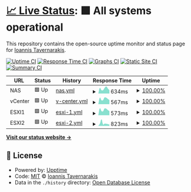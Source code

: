 # [📈 Live Status](https://status.tavernarakis.eu): <!--live status--> **🟩 All systems operational**

This repository contains the open-source uptime monitor and status page for [Ioannis Tavernarakis](https://status.tavernarakis.eu).

[![Uptime CI](https://github.com/Sakretsos/status.tavernarakis.eu/workflows/Uptime%20CI/badge.svg)](https://github.com/Sakretsos/status.tavernarakis.eu/actions?query=workflow%3A%22Uptime+CI%22)
[![Response Time CI](https://github.com/Sakretsos/status.tavernarakis.eu/workflows/Response%20Time%20CI/badge.svg)](https://github.com/Sakretsos/status.tavernarakis.eu/actions?query=workflow%3A%22Response+Time+CI%22)
[![Graphs CI](https://github.com/Sakretsos/status.tavernarakis.eu/workflows/Graphs%20CI/badge.svg)](https://github.com/Sakretsos/status.tavernarakis.eu/actions?query=workflow%3A%22Graphs+CI%22)
[![Static Site CI](https://github.com/Sakretsos/status.tavernarakis.eu/workflows/Static%20Site%20CI/badge.svg)](https://github.com/Sakretsos/status.tavernarakis.eu/actions?query=workflow%3A%22Static+Site+CI%22)
[![Summary CI](https://github.com/Sakretsos/status.tavernarakis.eu/workflows/Summary%20CI/badge.svg)](https://github.com/Sakretsos/status.tavernarakis.eu/actions?query=workflow%3A%22Summary+CI%22)

<!--start: status pages-->
<!-- This summary is generated by Upptime (https://github.com/upptime/upptime) -->
<!-- Do not edit this manually, your changes will be overwritten -->
<!-- prettier-ignore -->
| URL | Status | History | Response Time | Uptime |
| --- | ------ | ------- | ------------- | ------ |
| <img alt="" src="https://icons.duckduckgo.com/ip3/null.ico" height="13"> NAS | 🟩 Up | [nas.yml](https://github.com/Sakretsos/status.tavernarakis.eu/commits/HEAD/history/nas.yml) | <details><summary><img alt="Response time graph" src="./graphs/nas/response-time-week.png" height="20"> 634ms</summary><br><a href="https://status.tavernarakis.eu/history/nas"><img alt="Response time 590" src="https://img.shields.io/endpoint?url=https%3A%2F%2Fraw.githubusercontent.com%2FSakretsos%2Fstatus.tavernarakis.eu%2FHEAD%2Fapi%2Fnas%2Fresponse-time.json"></a><br><a href="https://status.tavernarakis.eu/history/nas"><img alt="24-hour response time 447" src="https://img.shields.io/endpoint?url=https%3A%2F%2Fraw.githubusercontent.com%2FSakretsos%2Fstatus.tavernarakis.eu%2FHEAD%2Fapi%2Fnas%2Fresponse-time-day.json"></a><br><a href="https://status.tavernarakis.eu/history/nas"><img alt="7-day response time 634" src="https://img.shields.io/endpoint?url=https%3A%2F%2Fraw.githubusercontent.com%2FSakretsos%2Fstatus.tavernarakis.eu%2FHEAD%2Fapi%2Fnas%2Fresponse-time-week.json"></a><br><a href="https://status.tavernarakis.eu/history/nas"><img alt="30-day response time 579" src="https://img.shields.io/endpoint?url=https%3A%2F%2Fraw.githubusercontent.com%2FSakretsos%2Fstatus.tavernarakis.eu%2FHEAD%2Fapi%2Fnas%2Fresponse-time-month.json"></a><br><a href="https://status.tavernarakis.eu/history/nas"><img alt="1-year response time 594" src="https://img.shields.io/endpoint?url=https%3A%2F%2Fraw.githubusercontent.com%2FSakretsos%2Fstatus.tavernarakis.eu%2FHEAD%2Fapi%2Fnas%2Fresponse-time-year.json"></a></details> | <details><summary><a href="https://status.tavernarakis.eu/history/nas">100.00%</a></summary><a href="https://status.tavernarakis.eu/history/nas"><img alt="All-time uptime 98.34%" src="https://img.shields.io/endpoint?url=https%3A%2F%2Fraw.githubusercontent.com%2FSakretsos%2Fstatus.tavernarakis.eu%2FHEAD%2Fapi%2Fnas%2Fuptime.json"></a><br><a href="https://status.tavernarakis.eu/history/nas"><img alt="24-hour uptime 100.00%" src="https://img.shields.io/endpoint?url=https%3A%2F%2Fraw.githubusercontent.com%2FSakretsos%2Fstatus.tavernarakis.eu%2FHEAD%2Fapi%2Fnas%2Fuptime-day.json"></a><br><a href="https://status.tavernarakis.eu/history/nas"><img alt="7-day uptime 100.00%" src="https://img.shields.io/endpoint?url=https%3A%2F%2Fraw.githubusercontent.com%2FSakretsos%2Fstatus.tavernarakis.eu%2FHEAD%2Fapi%2Fnas%2Fuptime-week.json"></a><br><a href="https://status.tavernarakis.eu/history/nas"><img alt="30-day uptime 96.35%" src="https://img.shields.io/endpoint?url=https%3A%2F%2Fraw.githubusercontent.com%2FSakretsos%2Fstatus.tavernarakis.eu%2FHEAD%2Fapi%2Fnas%2Fuptime-month.json"></a><br><a href="https://status.tavernarakis.eu/history/nas"><img alt="1-year uptime 99.13%" src="https://img.shields.io/endpoint?url=https%3A%2F%2Fraw.githubusercontent.com%2FSakretsos%2Fstatus.tavernarakis.eu%2FHEAD%2Fapi%2Fnas%2Fuptime-year.json"></a></details>
| <img alt="" src="https://icons.duckduckgo.com/ip3/null.ico" height="13"> vCenter | 🟩 Up | [v-center.yml](https://github.com/Sakretsos/status.tavernarakis.eu/commits/HEAD/history/v-center.yml) | <details><summary><img alt="Response time graph" src="./graphs/v-center/response-time-week.png" height="20"> 567ms</summary><br><a href="https://status.tavernarakis.eu/history/v-center"><img alt="Response time 575" src="https://img.shields.io/endpoint?url=https%3A%2F%2Fraw.githubusercontent.com%2FSakretsos%2Fstatus.tavernarakis.eu%2FHEAD%2Fapi%2Fv-center%2Fresponse-time.json"></a><br><a href="https://status.tavernarakis.eu/history/v-center"><img alt="24-hour response time 438" src="https://img.shields.io/endpoint?url=https%3A%2F%2Fraw.githubusercontent.com%2FSakretsos%2Fstatus.tavernarakis.eu%2FHEAD%2Fapi%2Fv-center%2Fresponse-time-day.json"></a><br><a href="https://status.tavernarakis.eu/history/v-center"><img alt="7-day response time 567" src="https://img.shields.io/endpoint?url=https%3A%2F%2Fraw.githubusercontent.com%2FSakretsos%2Fstatus.tavernarakis.eu%2FHEAD%2Fapi%2Fv-center%2Fresponse-time-week.json"></a><br><a href="https://status.tavernarakis.eu/history/v-center"><img alt="30-day response time 550" src="https://img.shields.io/endpoint?url=https%3A%2F%2Fraw.githubusercontent.com%2FSakretsos%2Fstatus.tavernarakis.eu%2FHEAD%2Fapi%2Fv-center%2Fresponse-time-month.json"></a><br><a href="https://status.tavernarakis.eu/history/v-center"><img alt="1-year response time 575" src="https://img.shields.io/endpoint?url=https%3A%2F%2Fraw.githubusercontent.com%2FSakretsos%2Fstatus.tavernarakis.eu%2FHEAD%2Fapi%2Fv-center%2Fresponse-time-year.json"></a></details> | <details><summary><a href="https://status.tavernarakis.eu/history/v-center">100.00%</a></summary><a href="https://status.tavernarakis.eu/history/v-center"><img alt="All-time uptime 99.99%" src="https://img.shields.io/endpoint?url=https%3A%2F%2Fraw.githubusercontent.com%2FSakretsos%2Fstatus.tavernarakis.eu%2FHEAD%2Fapi%2Fv-center%2Fuptime.json"></a><br><a href="https://status.tavernarakis.eu/history/v-center"><img alt="24-hour uptime 100.00%" src="https://img.shields.io/endpoint?url=https%3A%2F%2Fraw.githubusercontent.com%2FSakretsos%2Fstatus.tavernarakis.eu%2FHEAD%2Fapi%2Fv-center%2Fuptime-day.json"></a><br><a href="https://status.tavernarakis.eu/history/v-center"><img alt="7-day uptime 100.00%" src="https://img.shields.io/endpoint?url=https%3A%2F%2Fraw.githubusercontent.com%2FSakretsos%2Fstatus.tavernarakis.eu%2FHEAD%2Fapi%2Fv-center%2Fuptime-week.json"></a><br><a href="https://status.tavernarakis.eu/history/v-center"><img alt="30-day uptime 100.00%" src="https://img.shields.io/endpoint?url=https%3A%2F%2Fraw.githubusercontent.com%2FSakretsos%2Fstatus.tavernarakis.eu%2FHEAD%2Fapi%2Fv-center%2Fuptime-month.json"></a><br><a href="https://status.tavernarakis.eu/history/v-center"><img alt="1-year uptime 99.99%" src="https://img.shields.io/endpoint?url=https%3A%2F%2Fraw.githubusercontent.com%2FSakretsos%2Fstatus.tavernarakis.eu%2FHEAD%2Fapi%2Fv-center%2Fuptime-year.json"></a></details>
| <img alt="" src="https://icons.duckduckgo.com/ip3/null.ico" height="13"> ESXI1 | 🟩 Up | [esxi-1.yml](https://github.com/Sakretsos/status.tavernarakis.eu/commits/HEAD/history/esxi-1.yml) | <details><summary><img alt="Response time graph" src="./graphs/esxi-1/response-time-week.png" height="20"> 573ms</summary><br><a href="https://status.tavernarakis.eu/history/esxi-1"><img alt="Response time 568" src="https://img.shields.io/endpoint?url=https%3A%2F%2Fraw.githubusercontent.com%2FSakretsos%2Fstatus.tavernarakis.eu%2FHEAD%2Fapi%2Fesxi-1%2Fresponse-time.json"></a><br><a href="https://status.tavernarakis.eu/history/esxi-1"><img alt="24-hour response time 439" src="https://img.shields.io/endpoint?url=https%3A%2F%2Fraw.githubusercontent.com%2FSakretsos%2Fstatus.tavernarakis.eu%2FHEAD%2Fapi%2Fesxi-1%2Fresponse-time-day.json"></a><br><a href="https://status.tavernarakis.eu/history/esxi-1"><img alt="7-day response time 573" src="https://img.shields.io/endpoint?url=https%3A%2F%2Fraw.githubusercontent.com%2FSakretsos%2Fstatus.tavernarakis.eu%2FHEAD%2Fapi%2Fesxi-1%2Fresponse-time-week.json"></a><br><a href="https://status.tavernarakis.eu/history/esxi-1"><img alt="30-day response time 536" src="https://img.shields.io/endpoint?url=https%3A%2F%2Fraw.githubusercontent.com%2FSakretsos%2Fstatus.tavernarakis.eu%2FHEAD%2Fapi%2Fesxi-1%2Fresponse-time-month.json"></a><br><a href="https://status.tavernarakis.eu/history/esxi-1"><img alt="1-year response time 558" src="https://img.shields.io/endpoint?url=https%3A%2F%2Fraw.githubusercontent.com%2FSakretsos%2Fstatus.tavernarakis.eu%2FHEAD%2Fapi%2Fesxi-1%2Fresponse-time-year.json"></a></details> | <details><summary><a href="https://status.tavernarakis.eu/history/esxi-1">100.00%</a></summary><a href="https://status.tavernarakis.eu/history/esxi-1"><img alt="All-time uptime 95.33%" src="https://img.shields.io/endpoint?url=https%3A%2F%2Fraw.githubusercontent.com%2FSakretsos%2Fstatus.tavernarakis.eu%2FHEAD%2Fapi%2Fesxi-1%2Fuptime.json"></a><br><a href="https://status.tavernarakis.eu/history/esxi-1"><img alt="24-hour uptime 100.00%" src="https://img.shields.io/endpoint?url=https%3A%2F%2Fraw.githubusercontent.com%2FSakretsos%2Fstatus.tavernarakis.eu%2FHEAD%2Fapi%2Fesxi-1%2Fuptime-day.json"></a><br><a href="https://status.tavernarakis.eu/history/esxi-1"><img alt="7-day uptime 100.00%" src="https://img.shields.io/endpoint?url=https%3A%2F%2Fraw.githubusercontent.com%2FSakretsos%2Fstatus.tavernarakis.eu%2FHEAD%2Fapi%2Fesxi-1%2Fuptime-week.json"></a><br><a href="https://status.tavernarakis.eu/history/esxi-1"><img alt="30-day uptime 100.00%" src="https://img.shields.io/endpoint?url=https%3A%2F%2Fraw.githubusercontent.com%2FSakretsos%2Fstatus.tavernarakis.eu%2FHEAD%2Fapi%2Fesxi-1%2Fuptime-month.json"></a><br><a href="https://status.tavernarakis.eu/history/esxi-1"><img alt="1-year uptime 92.23%" src="https://img.shields.io/endpoint?url=https%3A%2F%2Fraw.githubusercontent.com%2FSakretsos%2Fstatus.tavernarakis.eu%2FHEAD%2Fapi%2Fesxi-1%2Fuptime-year.json"></a></details>
| <img alt="" src="https://icons.duckduckgo.com/ip3/null.ico" height="13"> ESXI2 | 🟩 Up | [esxi-2.yml](https://github.com/Sakretsos/status.tavernarakis.eu/commits/HEAD/history/esxi-2.yml) | <details><summary><img alt="Response time graph" src="./graphs/esxi-2/response-time-week.png" height="20"> 823ms</summary><br><a href="https://status.tavernarakis.eu/history/esxi-2"><img alt="Response time 535" src="https://img.shields.io/endpoint?url=https%3A%2F%2Fraw.githubusercontent.com%2FSakretsos%2Fstatus.tavernarakis.eu%2FHEAD%2Fapi%2Fesxi-2%2Fresponse-time.json"></a><br><a href="https://status.tavernarakis.eu/history/esxi-2"><img alt="24-hour response time 432" src="https://img.shields.io/endpoint?url=https%3A%2F%2Fraw.githubusercontent.com%2FSakretsos%2Fstatus.tavernarakis.eu%2FHEAD%2Fapi%2Fesxi-2%2Fresponse-time-day.json"></a><br><a href="https://status.tavernarakis.eu/history/esxi-2"><img alt="7-day response time 823" src="https://img.shields.io/endpoint?url=https%3A%2F%2Fraw.githubusercontent.com%2FSakretsos%2Fstatus.tavernarakis.eu%2FHEAD%2Fapi%2Fesxi-2%2Fresponse-time-week.json"></a><br><a href="https://status.tavernarakis.eu/history/esxi-2"><img alt="30-day response time 597" src="https://img.shields.io/endpoint?url=https%3A%2F%2Fraw.githubusercontent.com%2FSakretsos%2Fstatus.tavernarakis.eu%2FHEAD%2Fapi%2Fesxi-2%2Fresponse-time-month.json"></a><br><a href="https://status.tavernarakis.eu/history/esxi-2"><img alt="1-year response time 542" src="https://img.shields.io/endpoint?url=https%3A%2F%2Fraw.githubusercontent.com%2FSakretsos%2Fstatus.tavernarakis.eu%2FHEAD%2Fapi%2Fesxi-2%2Fresponse-time-year.json"></a></details> | <details><summary><a href="https://status.tavernarakis.eu/history/esxi-2">100.00%</a></summary><a href="https://status.tavernarakis.eu/history/esxi-2"><img alt="All-time uptime 98.55%" src="https://img.shields.io/endpoint?url=https%3A%2F%2Fraw.githubusercontent.com%2FSakretsos%2Fstatus.tavernarakis.eu%2FHEAD%2Fapi%2Fesxi-2%2Fuptime.json"></a><br><a href="https://status.tavernarakis.eu/history/esxi-2"><img alt="24-hour uptime 100.00%" src="https://img.shields.io/endpoint?url=https%3A%2F%2Fraw.githubusercontent.com%2FSakretsos%2Fstatus.tavernarakis.eu%2FHEAD%2Fapi%2Fesxi-2%2Fuptime-day.json"></a><br><a href="https://status.tavernarakis.eu/history/esxi-2"><img alt="7-day uptime 100.00%" src="https://img.shields.io/endpoint?url=https%3A%2F%2Fraw.githubusercontent.com%2FSakretsos%2Fstatus.tavernarakis.eu%2FHEAD%2Fapi%2Fesxi-2%2Fuptime-week.json"></a><br><a href="https://status.tavernarakis.eu/history/esxi-2"><img alt="30-day uptime 100.00%" src="https://img.shields.io/endpoint?url=https%3A%2F%2Fraw.githubusercontent.com%2FSakretsos%2Fstatus.tavernarakis.eu%2FHEAD%2Fapi%2Fesxi-2%2Fuptime-month.json"></a><br><a href="https://status.tavernarakis.eu/history/esxi-2"><img alt="1-year uptime 100.00%" src="https://img.shields.io/endpoint?url=https%3A%2F%2Fraw.githubusercontent.com%2FSakretsos%2Fstatus.tavernarakis.eu%2FHEAD%2Fapi%2Fesxi-2%2Fuptime-year.json"></a></details>

<!--end: status pages-->

[**Visit our status website →**](https://status.tavernarakis.eu)

## 📄 License

- Powered by: [Upptime](https://github.com/upptime/upptime)
- Code: [MIT](./LICENSE) © [Ioannis Tavernarakis](https://status.tavernarakis.eu)
- Data in the `./history` directory: [Open Database License](https://opendatacommons.org/licenses/odbl/1-0/)
